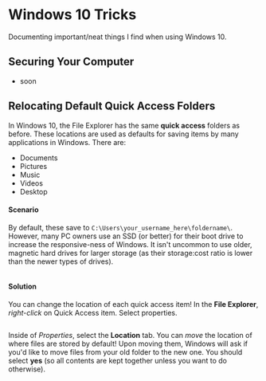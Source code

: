 # Windows 10 Tricks

Documenting important/neat things I find when using Windows 10.


## Securing Your Computer

- soon

## Relocating Default Quick Access Folders

In Windows 10, the File Explorer has the same **quick access** folders as before. These locations are used as defaults for saving items by many applications in Windows. There are:

* Documents
* Pictures
* Music
* Videos
* Desktop

#### Scenario

By default, these save to `C:\Users\your_username_here\foldername\`. However, many PC owners use an SSD (or better) for their boot drive to increase the responsive-ness of Windows. It isn't uncommon to use older, magnetic hard drives for larger storage (as their storage:cost ratio is lower than the newer types of drives). 

![]()

#### Solution

You can change the location of each quick access item! In the **File Explorer**, *right-click* on Quick Access item. Select properties.

![]()

Inside of *Properties*, select the **Location** tab. You can *move* the location of where files are stored by default! Upon moving them, Windows will ask if you'd like to move files from your old folder to the new one. You should select **yes** (so all contents are kept together unless you want to do otherwise).

![]()

